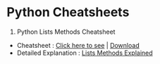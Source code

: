 # Python Cheatsheets

1. Python Lists Methods Cheatsheet

- Cheatsheet : <a href='./list.pdf'>Click here to see</a> | <a href='https://thegeekyboy.gumroad.com/l/python-lists'>Download</a>
- Detailed Explanation : <a href='https://adityacodes.hashnode.dev/lists-cheat'>Lists Methods Explained</a>

